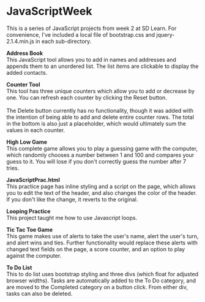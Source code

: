 # JavaScriptWeek
This is a series of JavaScript projects from week 2 at SD Learn. For convenience, I've included a local file of bootstrap.css and jquery-2.1.4.min.js in each sub-directory.

<strong>Address Book</strong></br>
This JavaScript tool allows you to add in names and addresses and appends them to an unordered list. The list items are clickable to display the added contacts.

<strong>Counter Tool</strong></br>
This tool has three unique counters which allow you to add or decrease by one. You can refresh each counter by clicking the Reset button.
</br></br>
The Delete button currently has no functionality, though it was added with the intention of being able to add and delete entire counter rows. The total in the bottom is also just a placeholder, which would ultimately sum the values in each counter.

<strong>High Low Game</strong></br>
This complete game allows you to play a guessing game with the computer, which randomly chooses a number between 1 and 100 and compares your guess to it. You will lose if you don't correctly guess the number after 7 tries.

<strong>JavaScriptPrac.html</strong></br>
This practice page has inline styling and a script on the page, which allows you to edit the text of the header, and also changes the color of the header. If you don't like the change, it reverts to the original.

<strong>Looping Practice</strong></br>
This project taught me how to use Javascript loops. 

<strong>Tic Tac Toe Game</strong></br>
This game makes use of alerts to take the user's name, alert the user's turn, and alert wins and ties. Further functionality would replace these alerts with changed text fields on the page, a score counter, and an option to play against the computer.

<strong>To Do List</strong></br>
This to do list uses bootstrap styling and three divs (which float for adjusted browser widths). Tasks are automatically added to the To Do category, and are moved to the Completed category on a button click. From either div, tasks can also be deleted.
